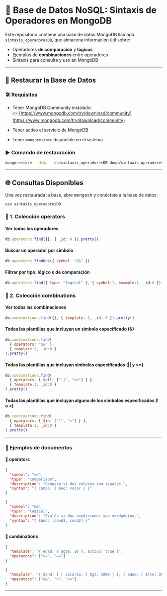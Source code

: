 # 🧠 Base de Datos NoSQL: Sintaxis de Operadores en MongoDB

Este repositorio contiene una base de datos MongoDB llamada `sintaxis_operadoresDB`, que almacena información útil sobre:

- Operadores **de comparación** y **lógicos**
- Ejemplos de **combinaciones** entre operadores
- Sintaxis para consulta y uso en MongoDB

---

## 🔄 Restaurar la Base de Datos

### 🛠 Requisitos

- Tener MongoDB Community instalado:  
  👉 [https://www.mongodb.com/try/download/community](https://www.mongodb.com/try/download/community)

- Tener activo el servicio de MongoDB
- Tener `mongorestore` disponible en el sistema

### ▶️ Comando de restauración

```bash
mongorestore --drop --db=sintaxis_operadoresDB dump/sintaxis_operadoresDB
```
---

## 🌐 Consultas Disponibles

Una vez restaurada la base, abre <kbd>mongosh</kbd> y conéctate a la base de datos:

```js
use sintaxis_operadoresDB
```
### 📂 1. Colección operators

#### Ver todos los operadores
```js
db.operators.find({}, { _id: 0 }).pretty()
```
#### Buscar un operador por símbolo
```js
db.operators.findOne({ symbol: "&&" })
```
#### Filtrar por tipo: lógico o de comparación
```js
db.operators.find({ type: "logical" }, { symbol:1, example:1, _id:0 }).pretty()
```
### 🔀 2. Colección combinations

#### Ver todas las combinaciones
```js
db.combinations.find({}, { template: 1, _id: 0 }).pretty()
```

#### Todas las plantillas que incluyan un simbolo especificado (&)
```js
db.combinations.find(
  { operators: "&&" },
  { template:1, _id:0 }
).pretty()
```
#### Todas las plantillas que incluyan simbolos especificados (|| y >=)
```js
db.combinations.find(
  { operators: { $all: ["||", ">="] } },
  { template:1, _id:0 }
).pretty()
```
#### Todas las plantillas que incluyan alguno de los simbolos especificados (! o <)
```js
db.combinations.find(
  { operators: { $in: ["!", "<"] } },
  { template:1, _id:0 }
).pretty()
```




---

### 📌 Ejemplos de documentos

#### 📄 operators

```json
{
  "symbol": "==",
  "type": "comparison",
  "description": "Compara si dos valores son iguales.",
  "syntax": "{ campo: { $eq: valor } }"
}
```

```json
{
  "symbol": "&&",
  "type": "logical",
  "description": "Evalúa si dos condiciones son verdaderas.",
  "syntax": "{ $and: [cond1, cond2] }"
}
```

#### 📄 combinations

```json
{
  "template": "{ edad: { $gte: 18 }, activo: true }",
  "operators": [">=", "=="]
}
```

```json
{
  "template": "{ $and: [ { salario: { $gt: 1000 } }, { edad: { $lte: 50 } } ] }",
  "operators": ["&&", ">", "<="]
}
```

---



